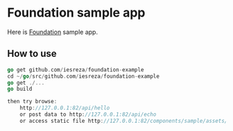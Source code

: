 # Foundation sample app
Here is [Foundation](https://github.com/iesreza/foundation/) sample app.

## How to use

```go
go get github.com/iesreza/foundation-example
cd ~/go/src/github.com/iesreza/foundation-example
go get ./...
go build

then try browse:
	http://127.0.0.1:82/api/hello
	or post data to http://127.0.0.1:82/api/echo
	or access static file http://127.0.0.1:82/components/sample/assets/file.txt
```